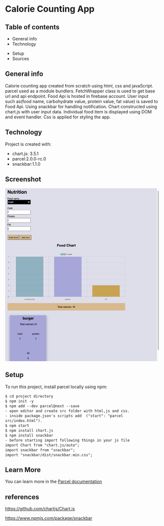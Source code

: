 # Calorie Counting App

## Table of contents

- General info
- Technology

* Setup
* Sources

## General info

Calorie counting app created from scratch using html, css and javaScript.
parcel used as a module bundlers.
FetchWrapper class is used to get base url and api endpoint.
Food Api is hosted in firebase account.
User input such as(food name, carbohydrate value, protein value, fat value) is saved
to Food Api.
Using snackbar for handling notification.
Chart constructed using chart.js with user input data.
Individual food item is displayed using DOM and event handler.
Css is applied for styling the app.

## Technology

Project is created with:

- chart.js: 3.5.1
- parcel:2.0.0-rc.0
- snackbar:1.1.0

## Screenshot

![calorie tracker screenshot](./calorieTracker.png)

## Setup

To run this project, install parcel locally using npm:

```
$ cd project directory
$ npm init -y
$ npm add --dev parcel@next --save
- open editor and create src folder with html,js and css.
- inside package.json's scripts add  ("start": "parcel src/index.html").
$ npm start
$ npm install chart.js
$ npm install snackbar
- before starting import following things in your js file
import Chart from "chart.js/auto";
import snackbar from "snackbar";
import "snackbar/dist/snackbar.min.css";
```

## Learn More

You can learn more in the [Parcel documentation](https://parceljs.org/getting-started/webapp/)

## references

https://github.com/chartjs/Chart.js​​​​​​​

https://www.npmjs.com/package/snackbar​​​​​​​
